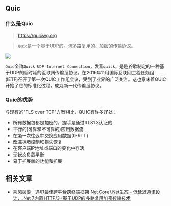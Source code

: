 ## Quic

### 什么是Quic

> https://quicwg.org

> `Quic`是一个基于UDP的、流多路复用的、加密的传输协议。

![](./Assets/2022-11-21-00-49-31.png)

`Quic`全称`Quick UDP Internet Connection`，发音`quick`，是是谷歌制定的一种基于UDP的低时延的互联网传输层协议。在2016年11月国际互联网工程任务组(IETF)召开了第一次QUIC工作组会议，受到了业界的广泛关注。这也意味着QUIC开始了它的标准化过程，成为新一代传输层协议。

### Quic的优势

与现有的"TLS over TCP"方案相比，QUIC有许多好处：

- 所有数据包都是加密的，握手是通过TLS1.3认证的
- 平行的(可靠和不可靠的)应用数据流
- 在第一次往返中交换应用数据(0-RTT)
- 改进拥堵控制和损失恢复
- 在客户端IP地址或端口的变化中存活
- 无状态负载平衡
- 易于扩展新的功能和扩展

## 相关文章

* [乘风破浪，遇见最佳跨平台跨终端框架.Net Core/.Net生态 - 低延迟通讯设计，.Net 7内置HTTP/3+基于UDP的多路复用加密传输技术](https://www.cnblogs.com/taylorshi/p/16910090.html)